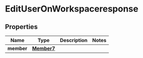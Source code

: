 

# EditUserOnWorkspaceresponse


## Properties

| Name | Type | Description | Notes |
|------------ | ------------- | ------------- | -------------|
|**member** | [**Member7**](Member7.md) |  |  |



